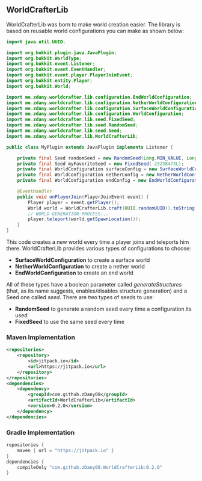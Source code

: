 ## WorldCrafterLib
WorldCrafterLib was born to make world creation easier. The library is based on reusable world configurations you can make as shown below:

```java
import java.util.UUID;

import org.bukkit.plugin.java.JavaPlugin;
import org.bukkit.WorldType;
import org.bukkit.event.Listener;
import org.bukkit.event.EventHandler;
import org.bukkit.event.player.PlayerJoinEvent;
import org.bukkit.entity.Player;
import org.bukkit.World;

import me.zdany.worldcrafter.lib.configuration.EndWorldConfiguration;
import me.zdany.worldcrafter.lib.configuration.NetherWorldConfiguration;
import me.zdany.worldcrafter.lib.configuration.SurfaceWorldConfiguration;
import me.zdany.worldcrafter.lib.configuration.WorldConfiguration;
import me.zdany.worldcrafter.lib.seed.FixedSeed;
import me.zdany.worldcrafter.lib.seed.RandomSeed;
import me.zdany.worldcrafter.lib.seed.Seed;
import me.zdany.worldcrafter.lib.WorldCrafterLib;

public class MyPlugin extends JavaPlugin implements Listener {

    private final Seed randomSeed = new RandomSeed(Long.MIN_VALUE, Long.MAX_VALUE);
    private final Seed myFavoriteSeed = new FixedSeed(-29238473L);
    private final WorldConfiguration surfaceConfig = new SurfaceWorldConfiguration(randomSeed, WorldType.NORMAL, true);
    private final WorldConfiguration netherConfig = new NetherWorldConfiguration(myFavoriteSeed, true);
    private final WorldConfiguration endConfig = new EndWorldConfiguration(myFavoriteSeed, true);

    @EventHandler
    public void onPlayerJoin(PlayerJoinEvent event) {
        Player player = event.getPlayer();
        World world = WorldCrafterLib.craft(UUID.randomUUID().toString(), surfaceConfig);
        // WORLD GENERATION PROCESS...
        player.teleport(world.getSpawnLocation());
    }
}

```
This code creates a new world every time a player joins and teleports him there. WorldCrafterLib provides various types of configurations to choose:

- **SurfaceWorldConfiguration** to create a surface world
- **NetherWorldConfiguration** to create a nether world
- **EndWorldConfiguration** to create an end world

All of these types have a boolean parameter called _generateStructures_ (that, as its name suggests, enables/disables structure generation) and a Seed one called _seed_. There are two types of seeds to use:

- **RandomSeed** to generate a random seed every time a configuration its used
- **FixedSeed** to use the same seed every time

### Maven Implementation

```xml
<repositories>
    <repository>
        <id>jitpack.io</id>
        <url>https://jitpack.io</url>
    </repository>
</repositories>
<dependencies>
    <dependency>
        <groupId>com.github.zDany08</groupId>
        <artifactId>WorldCrafterLib</artifactId>
        <version>0.2.0</version>
    </dependency>
</dependencies>
```

### Gradle Implementation
```groovy
repositories {
    maven { url = "https://jitpack.io" }
}
dependencies {
    compileOnly "com.github.zDany08:WorldCrafterLib:0.2.0"
}
```
